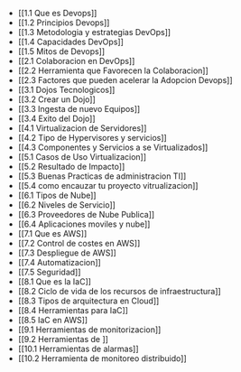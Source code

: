 - [[1.1 Que es Devops]]
- [[1.2 Principios Devops]]
- [[1.3 Metodologia y estrategias DevOps]]
- [[1.4 Capacidades DevOps]]
- [[1.5 Mitos de Devops]]
- [[2.1 Colaboracion en DevOps]]
- [[2.2 Herramienta que Favorecen la Colaboracion]]
- [[2.3 Factores que pueden acelerar la Adopcion Devops]]
- [[3.1 Dojos Tecnologicos]]
- [[3.2 Crear un Dojo]]
- [[3.3 Ingesta de nuevo Equipos]]
- [[3.4 Exito del Dojo]]
- [[4.1 Virtualizacion de Servidores]]
- [[4.2 Tipo de Hypervisores y servicios]]
- [[4.3 Componentes y Servicios a se Virtualizados]]
- [[5.1 Casos de Uso Virtualizacion]]
- [[5.2 Resultado de Impacto]]
- [[5.3 Buenas Practicas de administracion TI]]
- [[5.4 como encauzar tu proyecto vitrualizacion]]
- [[6.1 Tipos de Nube]]
- [[6.2 Niveles de Servicio]]
- [[6.3 Proveedores de Nube Publica]]
- [[6.4 Aplicaciones moviles y nube]]
- [[7.1 Que es AWS]]
- [[7.2 Control de costes en AWS]]
- [[7.3 Despliegue de AWS]]
- [[7.4 Automatizacion]]
- [[7.5 Seguridad]]
- [[8.1 Que es la IaC]]
- [[8.2 Ciclo de vida de los recursos de infraestructura]]
- [[8.3 Tipos de arquitectura en Cloud]]
- [[8.4 Herramientas para IaC]]
- [[8.5 IaC en AWS]]
- [[9.1 Herramientas de monitorizacion]]
- [[9.2 Herramientas de ]]
- [[10.1 Herramientas de alarmas]]
- [[10.2 Herramienta de monitoreo distribuido]]